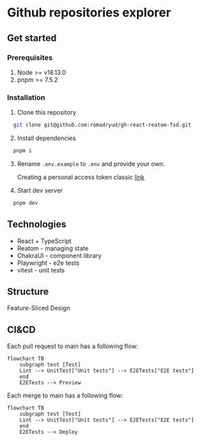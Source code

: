 # Github repositories explorer

## Get started

### Prerequisites

1. Node >= v18.13.0
1. pnpm >= 7.5.2

### Installation

1. Clone this repository

```bash
  git clone git@github.com:romadryud/gh-react-reatom-fsd.git
```

2. Install dependencies

```bash
  pnpm i
```

3. Rename `.env.example` to `.env` and provide your own.

   Creating a personal access token classic [link](https://docs.github.com/en/authentication/keeping-your-account-and-data-secure/)

4. Start dev server

```bash
  pnpm dev
```

## Technologies

- React + TypeScript
- Reatom - managing state
- ChakraUI - component library
- Playwright - e2e tests
- vitest - unit tests

## Structure

Feature-Sliced Design

## CI&CD

Each pull request to main has a following flow:

```mermaid
flowchart TB
    subgraph test [Test]
    Lint --> UnitTest["Unit tests"] --> E2ETests["E2E tests"]
    end
    E2ETests --> Preview
```

Each merge to main has a following flow:

```mermaid
flowchart TB
    subgraph test [Test]
    Lint --> UnitTest["Unit tests"] --> E2ETests["E2E tests"]
    end
    E2ETests --> Deploy
```
